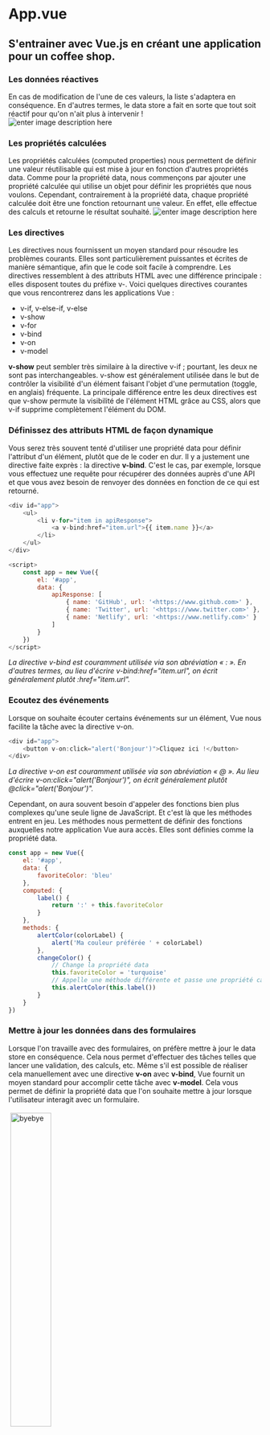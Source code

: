 # App.vue

## S'entrainer avec Vue.js en créant une application pour un coffee shop.

### Les données réactives
En cas de modification de l'une de ces valeurs, la liste s'adaptera en conséquence. En d'autres termes, le data store a fait en sorte que tout soit réactif pour qu'on n'ait plus à intervenir !                                                     
![enter image description here](https://zupimages.net/up/20/43/yjb9.png)

### Les propriétés calculées
Les propriétés calculées (computed properties) nous permettent de définir une valeur réutilisable qui est mise à jour en fonction d'autres propriétés  data. Comme pour la propriété  data, nous commençons par ajouter une propriété  calculée  qui utilise un objet pour définir les propriétés que nous voulons. Cependant, contrairement à la propriété  data, chaque propriété calculée doit être une fonction retournant une valeur. En effet, elle effectue des calculs et retourne le résultat souhaité.
![enter image description here](https://zupimages.net/up/20/43/23v7.png)

### Les directives
Les directives nous fournissent un moyen standard pour résoudre les problèmes courants. Elles sont particulièrement puissantes et écrites de manière sémantique, afin que le code soit facile à comprendre. Les directives ressemblent à des attributs HTML avec une différence principale : elles disposent toutes du préfixe  v-. Voici quelques directives courantes que vous rencontrerez dans les applications Vue : 

- v-if, v-else-if, v-else
- v-show
- v-for
- v-bind
- v-on
- v-model

<strong>v-show</strong> peut sembler très similaire à la directive  v-if  ; pourtant, les deux ne sont pas interchangeables.  v-show  est généralement utilisée dans le but de contrôler la visibilité d'un élément faisant l'objet d'une permutation (toggle, en anglais) fréquente. La principale différence entre les deux directives est que  v-show  permute la visibilité de l'élément HTML grâce au CSS, alors que v-if supprime complètement l'élément du DOM.

### Définissez des attributs HTML de façon dynamique

Vous serez très souvent tenté d'utiliser une propriété  data  pour définir l'attribut d'un élément, plutôt que de le coder en dur. Il y a justement une directive faite exprès : la directive  <strong>v-bind</strong>. C'est le cas, par exemple, lorsque vous effectuez une requête pour récupérer des données auprès d'une API et que vous avez besoin de renvoyer des données en fonction de ce qui est retourné. 
```vue.js
<div id="app">
    <ul>
        <li v-for="item in apiResponse">
            <a v-bind:href="item.url">{{ item.name }}</a>
        </li>
    </ul>
</div>

<script>
    const app = new Vue({
        el: '#app',
        data: {
            apiResponse: [
                { name: 'GitHub', url: '<https://www.github.com>' },
                { name: 'Twitter', url: '<https://www.twitter.com>' },
                { name: 'Netlify', url: '<https://www.netlify.com>' }
            ]
        }
    })
</script>
```


<i>La directive  v-bind  est couramment utilisée via son abréviation «   :  ». En d'autres termes, au lieu d'écrire  v-bind:href="item.url", on écrit généralement plutôt  :href="item.url".</i>


### Ecoutez des événements

Lorsque on souhaite écouter certains événements sur un élément, Vue nous facilite la tâche avec la directive   v-on.
```vue.js
<div id="app">
    <button v-on:click="alert('Bonjour')">Cliquez ici !</button>
</div>
```


<i>La directive  v-on  est couramment utilisée via son abréviation «  @  ». Au lieu d'écrire  v-on:click="alert('Bonjour')", on écrit généralement plutôt   @click="alert('Bonjour')".</i>

Cependant, on aura souvent besoin d'appeler des fonctions bien plus complexes qu'une seule ligne de JavaScript. Et c'est là que les méthodes entrent en jeu. Les méthodes nous permettent de définir des fonctions auxquelles notre application Vue aura accès. Elles sont définies comme la propriété  data.
```vue.js
const app = new Vue({
    el: '#app',
    data: {
        favoriteColor: 'bleu'
    },
    computed: {
        label() {
            return ':' + this.favoriteColor
        }
    },
    methods: {
        alertColor(colorLabel) {
            alert('Ma couleur préférée ' + colorLabel)
        },
        changeColor() {
            // Change la propriété data 
            this.favoriteColor = 'turquoise'
            // Appelle une méthode différente et passe une propriété calculée 
            this.alertColor(this.label())
        }
    }
})
```


### Mettre à jour les données dans des formulaires

Lorsque l'on travaille avec des formulaires, on préfère mettre à jour le data store en conséquence. Cela nous permet d'effectuer des tâches telles que lancer une validation, des calculs, etc. Même s'il est possible de réaliser cela manuellement avec une directive  <b>v-on</b>  avec  <b>v-bind</b>, Vue fournit un moyen standard pour accomplir cette tâche avec <b>v-model</b>. Cela vous permet de définir la propriété  data  que l'on souhaite mettre à jour lorsque l'utilisateur interagit avec un formulaire.

<img src="https://zupimages.net/up/20/43/9b6a.png" alt="byebye" width= 40% style="vertical-align:top; margin:4px"/>
